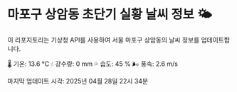 
# 마포구 상암동 초단기 실황 날씨 정보 🌤️

이 리포지토리는 기상청 API를 사용하여 서울 마포구 상암동의 날씨 정보를 업데이트합니다. 

🌡️ 기온: 13.6 ℃
💧 강수량: 0 mm
💦 습도: 45 %
🌬️ 풍속: 2.6 m/s

마지막 업데이트 시각: 2025년 04월 28일 22시 34분    
